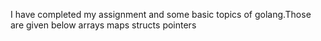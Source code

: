 I have completed my assignment and some basic topics of golang.Those are given below
arrays
maps
structs
pointers
